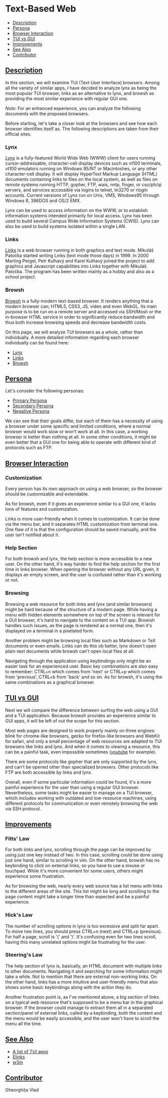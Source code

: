 # Text-Based Web
- [Description](#description)
- [Persona](#persona)
- [Browser Interaction](#browser-interaction)
- [TUI vs GUI](#tui-vs-gui)
- [Improvements](#improvements)
- [See Also](#see-also)
- [Contributor](#contributor)

## [Description](#)
In this section, we will examine TUI (Text User Interface) browsers. Among all the variety of similar apps, I have decided to analyze lynx as being the most popular TUI browser, links as an alternative to lynx, and browsh as providing the most similar experience with regular GUI one.

_Note_: For an enhanced experience, you can analyze the following documents with the proposed browsers.

Before starting, let's take a closer look at the browsers and see how each browser identifies itself as. The following descriptions are taken from their official sites.

### Lynx
[Lynx](https://github.com/kurtchen/Lynx) is a fully-featured World Wide Web (WWW) client for users running cursor-addressable, character-cell display devices such as vt100 terminals, vt100 emulators running on Windows 95/NT or Macintoshes, or any other character-cell display.  It will display HyperText Markup Language (HTML) documents containing links to files on the local system, as well as files on remote systems running HTTP, gopher, FTP, wais, nntp, finger, or cso/ph/qi servers, and services accessible via logins to telnet, tn3270 or rlogin
accounts.  Current versions of Lynx run on Unix, VMS, Windows95 through Windows 8, 386DOS and OS/2 EMX.

Lynx can be used to access information on the WWW, or to establish information systems intended primarily for local access.  Lynx has been
used to build several Campus Wide Information Systems (CWIS). Lynx can also be used to build systems isolated within a single LAN.

### Links
[Links](http://links.twibright.com/about.php) is a web browser running in both graphics and text mode. Mikuláš Patočka started writing Links (text mode those days) in 1999. In 2000 Marting Pergel, Petr Kulhavý and Karel Kulhavý joined the project to add graphics and Javascript capabilities into Links together with Mikuláš Patočka. The program has been written mainly as a hobby and also as a school project.

### Browsh
[Browsh](https://www.brow.sh) is a fully-modern text-based browser. It renders anything that a modern browser can; HTML5, CSS3, JS, video and even WebGL. Its main purpose is to be run on a remote server and accessed via SSH/Mosh or the in-browser HTML service in order to significantly reduce bandwidth and thus both increase browsing speeds and decrease bandwidth costs. 

On this page, we will analyze TUI browsers as a whole, rather than individually. A more detailed information regarding each browser individually can be found here:

- [Lynx](browser/lynx.html)
- [Links](browser/links.html)
- [Browsh](browser/browsh.html)

## [Persona](#)
Let's consider the following personas: 
- [Primary Persona](persona/primary_persona.html)
- [Secondary Persona](persona/secondary_persona.html)
- [Negative Persona](persona/negative_persona.html)

We can see that their goals differ, but each of them has a necessity of using a browser under some specific and limited conditions, where a normal browser would work slow or won't work at all. In this case, a working browser is better than nothing at all. In some other conditions, it might be even better that a GUI one for being able to operate with different kind of protocols such as FTP.

## [Browser Interaction](#)
### Customization
Every person has its own approach on using a web browser, so the browser should be customizable and extendable.

As for browsh, even if it gives an experience similar to a GUI one, it lacks tons of features and customization.

Links is more user-friendly when it comes to customization. It can be done via the menu bar, and it separates HTML customization from terminal one. One flaw of it is that the configuration should be saved manually, and the user isn't notified about it.

### Help Section
For both browsh and lynx, the help section is more accessible to a new user. On the other hand, it's way harder to find the help section for the first time in links browser. When opening the browser without any URL given, it displays an empty screen, and the user is confused rather than it's working or not.

### Browsing
Browsing a web resource for both links and lynx (and similar browsers) might be hard because of the structure of a modern page. While having a menu with hidden elements somewhere on top of the screen is relevant for a GUI browser, it's hard to navigate to the content on a TUI app. Browish handles such issues, as the page is rendered as a normal one, then it's displayed on a terminal in a pixelated form.

Another problem might be browsing local files such as Markdown or TeX documents or even emails. Links can do this ob better, lynx doesn't open plain-text documents while browsh can't open local files at all.

Navigating through the application using keybindings only might be an easier task for an experienced user. Basic key combinations are also easy to remember: CTRL+n which comes from 'next' or CTRL+p which comes from 'previous', CTRL+b from 'back' and so on. As for browsh, it's using the same combinations as a graphical browser.

## [TUI vs GUI](#)
Next we will compare the difference between surfing the web using a GUI and a TUI application. Because browsh provides an experience similar to GUI apps, it will be left of out the scope for this section.

Most web pages are designed to work properly mainly on three engines: blink for chrome-like browsers, gecko for firefox-like browsers and WebKit for safari, and only a small percentage of web resources are adapted to TUI browsers like links and lynx. And when it comes to viewing a resource, this can be a painful task, even impossible sometimes ([youtube](https://youtube.com) for example).

There are some protocols like gopher that are only supported by the lynx, and can't be opened other than specialized browsers. Other protocols like FTP are both accessible by links and lynx.

Overall, even if some particular information could be found, it's a more painful experience for the user than using a regular GUI browser. Nevertheless, some tasks might be easier to manage on a TUI browser, which includes working with outdated and low-resource machines, using different protocols for communication or even remotely browsing the web via SSH protocol.

## [Improvements](#)
### Fitts' Law
For both links and lynx, scrolling through the page can be improved by using just one key instead of two. In this case, scrolling could be done using just one hand, similar to scrolling in vim. On the other hand, browsh has no keybinding to click on external links, so you have to use a mouse or touchpad. While it's more convenient for some users, others might experience some frustration. 

As for browsing the web, nearly every web source has a list menu with links to the different areas of the site. This list might be long and scrolling to the page content might take a longer time than expected and be a painful experience. 

### Hick's Law
The number of scrolling options in lynx is too excessive and split far apart. To move two lines, you should press CTRL+n (next) and CTRL+p (previous). For half a page, scroll is '(' and ')'. It's confusing even for two lines scroll, having this many unrelated options might be frustrating for the user.

### Steering's Law
The help section of lynx is, basically, an HTML document with multiple links to other documents. Navigating it and searching for some information might take a while. Not to mention that there are external non-working links. On the other hand, links has a more intuitive and user-friendly menu that also shows some basic keybindings along with the action they do.

Another frustration point is, as I've mentioned above, a big section of links on a typical web resource that's supposed to be a menu bar in the graphical browser. If the browser could manage to extract them all in a separated section/panel of external links, called by a keybinding, both the content and the menu would be easily accessible, and the user won't have to scroll the menu all the time.

## [See Also](#)
- [A list of TUI apps](https://github.com/rothgar/awesome-tuis)
- [Elinks](http://elinks.or.cz)
- [w3m](https://github.com/acg/w3m)

## [Contributor](#)
Gheorghița Vlad